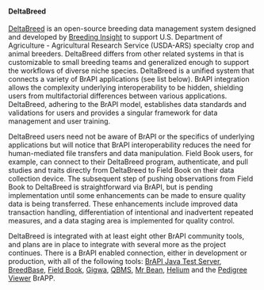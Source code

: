#### DeltaBreed

<!-- Shawn Y.-->
[DeltaBreed](https://app.breedinginsight.net/) is an open-source breeding data management system designed and developed by [Breeding Insight](https://breedinginsight.org/) to support U.S. Department of Agriculture - Agricultural Research Service (USDA-ARS) specialty crop and animal breeders. DeltaBreed differs from other related systems in that is customizable to small breeding teams and generalized enough to support the workflows of diverse niche species. DeltaBreed is a unified system that connects a variety of BrAPI applications (see list below). BrAPI integration allows the complexity underlying interoperability to be hidden, shielding users from multifactorial differences between various applications. DeltaBreed, adhering to the BrAPI model, establishes data standards and validations for users and provides a singular framework for data management and user training. 

DeltaBreed users need not be aware of BrAPI or the specifics of underlying applications but will notice that BrAPI interoperability reduces the need for human-mediated file transfers and data manipulation. Field Book users, for example, can connect to their DeltaBreed program, authenticate, and pull studies and traits directly from DeltaBreed to Field Book on their data collection device. The subsequent step of pushing observations from Field Book to DeltaBreed is straightforward via BrAPI, but is pending implementation until some enhancements can be made to ensure quality data is being transferred. These enhancements include improved data transaction handling, differentiation of intentional and inadvertent repeated measures, and a data staging area is implemented for quality control.

<!-- Submission is expected July 2024. We may need to trim this aspirational list down to reality in final edits.-->
DeltaBreed is integrated with at least eight other BrAPI community tools, and plans are in place to integrate with several more as the project continues. There is a BrAPI enabled connection, either in development or production, with all of the following tools: [BrAPI Java Test Server](https://test-server.brapi.org/brapi/v2/), [BreedBase](https://breedbase.org/), [Field Book](https://play.google.com/store/apps/details?id=com.fieldbook.tracker), [Gigwa](https://gigwa.southgreen.fr/gigwa/), [QBMS](https://icarda-git.github.io/QBMS), [Mr Bean](https://github.com/AparicioJohan/MrBeanApp), [Helium](https://helium.hutton.ac.uk/#/) and the [Pedigree Viewer](https://github.com/solgenomics/BrAPI-Pedigree-Viewer) BrAPP. 
